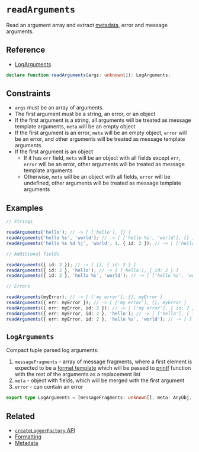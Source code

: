 # `readArguments`

Read an argument array and extract [metadata](../metadata.md), error and message arguments.

## Reference

- [LogArguments](#logarguments)

```typescript
declare function readArguments(args: unknown[]): LogArguments;
```

## Constraints

- `args` must be an array of arguments.
- The first argument must be a string, an error, or an object
- If the first argument is a string, all arguments will be treated as message template arguments, `meta` will be an empty object
- If the first argument is an error, `meta` will be an empty object, `error` will be an error,
  and other arguments will be treated as message template arguments
- If the first argument is an object
  - If it has `err` field, `meta` will be an object with all fields except `err`, `error` will be an error, other arguments will be treated as message template arguments
  - Otherwise, `meta` will be an object with all fields, `error` will be undefined, other arguments will be treated as message template arguments

## Examples

```typescript
// Strings

readArguments('hello'); // -> [ ['hello'], {} ]
readArguments('hello %s', 'world'); // -> [ ['hello %s', 'world'], {} ]
readArguments('hello %s %d %j', 'world', 1, { id: 2 }); // -> [ ['hello %s %d %j', 'world', 1, { id: 2 }], {} ]

// Additional fields

readArguments({ id: 2 }); // -> [ [], { id: 2 } ]
readArguments({ id: 2 }, 'hello'); // -> [ ['hello'], { id: 2 } ]
readArguments({ id: 2 }, 'hello %s', 'world'); // -> [ ['hello %s', 'world'], { id: 2 } ]

// Errors

readArguments(myError); // -> [ ['my error'], {}, myError ]
readArguments({ err: myError }); // -> [ ['my error'], {}, myError ]
readArguments({ err: myError, id: 2 }); // -> [ ['my error'], { id: 2 }, myError ]
readArguments({ err: myError, id: 2 }, 'hello'); // -> [ ['hello'], { id: 2 }, myError ]
readArguments({ err: myError, id: 2 }, 'hello %s', 'world'); // -> [ ['hello %s', 'world'], { id: 2 }, myError ]
```

## `LogArguments`

Compact tuple parsed log arguments:

1. `messageFragments` - array of message fragments, where a first element is expected to be a [format template](../formatting.md)
   which will be passed to [printf](./printf.md) function with the rest of the arguments as a replacement list
2. `meta` - object with fields, which will be merged with the first argument
3. `error` - can contain an error

```typescript
export type LogArguments = [messageFragments: unknown[], meta: AnyObj, error?: Error];
```

## Related

- [`createLoggerFactory` API](./create-logger-factory.md)
- [Formatting](../formatting.md)
- [Metadata](../metadata.md)
